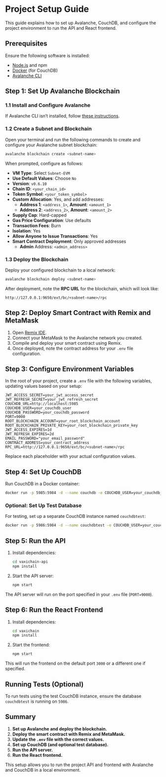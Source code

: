 # Project Setup Guide

This guide explains how to set up Avalanche, CouchDB, and configure the project environment to run the API and React frontend.

## Prerequisites

Ensure the following software is installed:
- [Node.js](https://nodejs.org/) and npm
- [Docker](https://www.docker.com/get-started) (for CouchDB)
- [Avalanche CLI](https://docs.avax.network/build/tutorials/platform/create-a-local-test-network) 

## Step 1: Set Up Avalanche Blockchain

### 1.1 Install and Configure Avalanche

If Avalanche CLI isn’t installed, follow [these instructions](https://docs.avax.network/build/tutorials/platform/create-a-local-test-network).

### 1.2 Create a Subnet and Blockchain

Open your terminal and run the following commands to create and configure your Avalanche subnet blockchain:

```bash
avalanche blockchain create <subnet-name>
```

When prompted, configure as follows:
- **VM Type**: Select `Subnet-EVM`
- **Use Default Values**: Choose `No`
- **Version**: `v0.6.10`
- **Chain ID**: `<your_chain_id>`
- **Token Symbol**: `<your_token_symbol>`
- **Custom Allocation**: Yes, and add addresses:
  - **Address 1**: `<address_1>`, **Amount**: `<amount_1>`
  - **Address 2**: `<address_2>`, **Amount**: `<amount_2>`
- **Supply Cap**: Hard-capped
- **Gas Price Configuration**: Use defaults
- **Transaction Fees**: Burn
- **Isolation**: Yes
- **Allow Anyone to Issue Transactions**: Yes
- **Smart Contract Deployment**: Only approved addresses
  - **Admin** Address: `<admin_address>`

### 1.3 Deploy the Blockchain

Deploy your configured blockchain to a local network:

```bash
avalanche blockchain deploy <subnet-name>
```

After deployment, note the **RPC URL** for the blockchain, which will look like:
```
http://127.0.0.1:9650/ext/bc/<subnet-name>/rpc
```

## Step 2: Deploy Smart Contract with Remix and MetaMask

1. Open [Remix IDE](https://remix.ethereum.org/).
2. Connect your MetaMask to the Avalanche network you created.
3. Compile and deploy your smart contract using Remix.
4. Once deployed, note the contract address for your `.env` file configuration.

## Step 3: Configure Environment Variables

In the root of your project, create a `.env` file with the following variables, updating values based on your setup:

```plaintext
JWT_ACCESS_SECRET=your_jwt_access_secret
JWT_REFRESH_SECRET=your_jwt_refresh_secret
COUCHDB_URL=http://localhost:5985
COUCHDB_USER=your_couchdb_user
COUCHDB_PASSWORD=your_couchdb_password
PORT=9000
ROOT_BLOCKCHAIN_ACCOUNT=your_root_blockchain_account
ROOT_BLOCKCHAIN_PRIVATE_KEY=your_root_blockchain_private_key
JWT_ACCESS_EXPIRES=1d
JWT_REFRESH_EXPIRES=2d
EMAIL_PASSWORD="your_email_password"
CONTRACT_ADDRESS=your_contract_address
RPC_URL=http://127.0.0.1:9650/ext/bc/<subnet-name>/rpc
```

Replace each placeholder with your actual configuration values.

## Step 4: Set Up CouchDB

Run CouchDB in a Docker container:

```bash
docker run -p 5985:5984 -d --name couchdb -e COUCHDB_USER=your_couchdb_user -e COUCHDB_PASSWORD=your_couchdb_password couchdb:latest
```

### Optional: Set Up Test Database

For testing, set up a separate CouchDB instance named `couchdbtest`:

```bash
docker run -p 5986:5984 -d --name couchdbtest -e COUCHDB_USER=your_couchdb_user -e COUCHDB_PASSWORD=your_couchdb_password couchdb:latest
```

## Step 5: Run the API

1. Install dependencies:
   ```bash
   cd vaxichain-api
   npm install
   ```

2. Start the API server:
   ```bash
   npm start
   ```

The API server will run on the port specified in your `.env` file (`PORT=9000`).

## Step 6: Run the React Frontend

1. Install dependencies:
   ```bash
   cd vaxichain
   npm install
   ```

2. Start the frontend:
   ```bash
   npm start
   ```

This will run the frontend on the default port `3000` or a different one if specified.

## Running Tests (Optional)

To run tests using the test CouchDB instance, ensure the database `couchdbtest` is running on `5986`.

## Summary

1. **Set up Avalanche and deploy the blockchain.**
2. **Deploy the smart contract with Remix and MetaMask.**
3. **Update the `.env` file with the correct values.**
4. **Set up CouchDB (and optional test database).**
5. **Run the API server.**
6. **Run the React frontend.**

This setup allows you to run the project API and frontend with Avalanche and CouchDB in a local environment.

